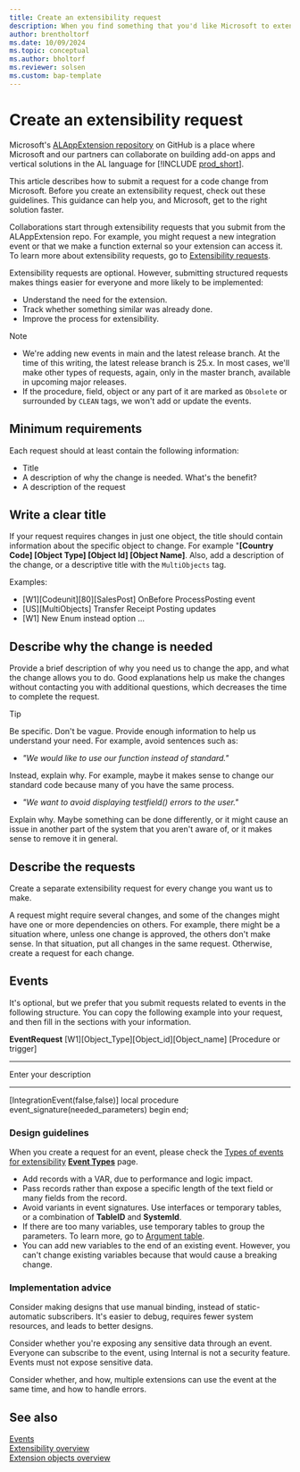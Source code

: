```yaml
---
title: Create an extensibility request
description: When you find something that you'd like Microsoft to extend, you can ask us to do just that. This article explains how.
author: brentholtorf
ms.date: 10/09/2024
ms.topic: conceptual
ms.author: bholtorf
ms.reviewer: solsen
ms.custom: bap-template
---
```

# Create an extensibility request

Microsoft's [ALAppExtension repository](https://github.com/microsoft/ALAppExtensions/blob/main/README.md#microsoft-al-application-add-ons-for-microsoft-dynamics-365-business-central) on GitHub is a place where Microsoft and our partners can collaborate on building add-on apps and vertical solutions in the AL language for [!INCLUDE [prod_short](../includes/prod_short.md)].

This article describes how to submit a request for a code change from Microsoft. Before you create an extensibility request, check out these guidelines. This guidance can help you, and Microsoft, get to the right solution faster.

Collaborations start through extensibility requests that you submit from the ALAppExtension repo. For example, you might request a new integration event or that we make a function external so your extension can access it. To learn more about extensibility requests, go to [Extensibility requests](https://github.com/microsoft/ALAppExtensions/blob/main/README.md#extensibility-requests).

Extensibility requests are optional. However, submitting structured requests makes things easier for everyone and more likely to be implemented:

* Understand the need for the extension.
* Track whether something similar was already done.
* Improve the process for extensibility.

> [!NOTE]
>
> * We're adding new events in main and the latest release branch. At the time of this writing, the latest release branch is 25.x. In most cases, we'll make other types of requests, again, only in the master branch, available in upcoming major releases.
> * If the procedure, field, object or any part of it are marked as `Obsolete` or surrounded by `CLEAN` tags, we won't add or update the events.

## Minimum requirements

Each request should at least contain the following information:

* Title
* A description of why the change is needed. What's the benefit?
* A description of the request

## Write a clear title

If your request requires changes in just one object, the title should contain information about the specific object to change. For example "**[Country Code] [Object Type] [Object Id] [Object Name]**. Also, add a description of the change, or a descriptive title with the `MultiObjects` tag.

Examples:

* [W1][Codeunit][80][SalesPost] OnBefore ProcessPosting event
* [US][MultiObjects] Transfer Receipt Posting updates
* [W1] New Enum instead option ...

## Describe why the change is needed

Provide a brief description of why you need us to change the app, and what the change allows you to do. Good explanations help us make the changes without contacting you with additional questions, which decreases the time to complete the request.

> [!TIP]
> Be specific. Don't be vague. Provide enough information to help us understand your need. For example, avoid sentences such as:
>
> * *"We would like to use our function instead of standard."*
>
> Instead, explain why. For example, maybe it makes sense to change our standard code because many of you have the same process.
>
> * *"We want to avoid displaying testfield() errors to the user."*
>
> Explain why. Maybe something can be done differently, or it might cause an issue in another part of the system that you aren't aware of, or it makes sense to remove it in general. <!--This seems to mix our concerns with theirs.-->

## Describe the requests

Create a separate extensibility request for every change you want us to make.

A request might require several changes, and some of the changes might have one or more dependencies on others. For example, there might be a situation where, unless one change is approved, the others don't make sense. In that situation, put all changes in the same request. Otherwise, create a request for each change.

## Events

It's optional, but we prefer that you submit requests related to events in the following structure. You can copy the following example into your request, and then fill in the sections with your information.

**EventRequest** 
[W1][Object_Type][Object_id][Object_name]
[Procedure or trigger]
___

Enter your description
___
[IntegrationEvent(false,false)]
local procedure event_signature(needed_parameters)
begin
end;

### Design guidelines

When you create a request for an event, please check the [Types of events for extensibility](types-of-events-for-extensibility.md) **[Event Types](Types%20of%20Events.md)** page. <!--what are they looking for? Whether one already exists, maybe? Also, double-check that the link is correct.-->

* Add records with a VAR, due to performance and logic impact.
* Pass records rather than expose a specific length of the text field or many fields from the record.
* Avoid variants in event signatures. Use interfaces or temporary tables, or a combination of **TableID** and **SystemId**.
* If there are too many variables, use temporary tables to group the parameters. To learn more, go to [Argument table](https://alguidelines.dev/docs/navpatterns/patterns/argument-table/).
* You can add new variables to the end of an existing event. However, you can't change existing variables because that would cause a breaking change.

### Implementation advice

Consider making designs that use manual binding, instead of static-automatic subscribers. It's easier to debug, requires fewer system resources, and leads to better designs.

Consider whether you're exposing any sensitive data through an event. Everyone can subscribe to the event, using Internal is not a security feature. <!--Not sure what Internal is--> Events must not expose sensitive data.

Consider whether, and how, multiple extensions can use the event at the same time, and how to handle errors.

## See also

[Events](types-of-events-for-extensibility.md)  
[Extensibility overview](devenv-extensibility-overview.md)  
[Extension objects overview](devenv-extension-object-overview.md)  